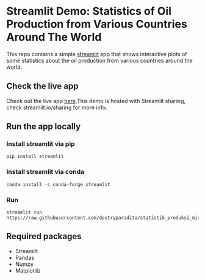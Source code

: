 # Streamlit Demo: Statistics of Oil Production from Various Countries Around The World
This repo contains a simple [streamlit](https://streamlit.io) app that shows interactive plots of some statistics about the oil production from various countries around the world.

## Check the live app
Check out the live app [here](https://share.streamlit.io/destryparadita/statistik_produksi_minyak/main/statistik_produksi_minyak.py).This demo is hosted with Streamlit sharing, check streamlit.io/sharing for more info.

## Run the app locally
### Install streamlit via pip
```
pip install streamlit
```
### Install streamlit via conda
```
conda install -c conda-forge streamlit
```
### Run
```
streamlit run https://raw.githubusercontent.com/destryparadita/statistik_produksi_minyak/main/statistik_produksi_minyak.py
```
## Required packages
- Streamlit
- Pandas
- Numpy
- Matplotlib
